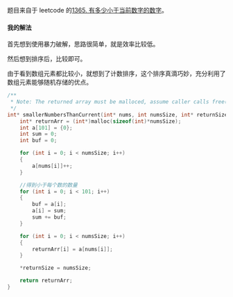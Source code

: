 题目来自于 leetcode 的[1365. 有多少小于当前数字的数字](https://leetcode-cn.com/problems/how-many-numbers-are-smaller-than-the-current-number/)。

#### 我的解法

首先想到使用暴力破解，思路很简单，就是效率比较低。

然后想到排序后，比较即可。

由于看到数组元素都比较小，就想到了计数排序，这个排序真滴巧妙，充分利用了数组元素能够随机存储的优点。

```c
/**
 * Note: The returned array must be malloced, assume caller calls free().
 */
int* smallerNumbersThanCurrent(int* nums, int numsSize, int* returnSize){
    int* returnArr = (int*)malloc(sizeof(int)*numsSize);
    int a[101] = {0};
    int sum = 0;
    int buf = 0;

    for (int i = 0; i < numsSize; i++)
    {
        a[nums[i]]++;
    }

    //得到小于每个数的数量
    for (int i = 0; i < 101; i++)
    {
        buf = a[i];
        a[i] = sum;
        sum += buf; 
    }

    for (int i = 0; i < numsSize; i++)
    {
        returnArr[i] = a[nums[i]];
    }

    *returnSize = numsSize;

    return returnArr;
}
```


